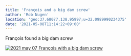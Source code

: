 ```yaml
---
title: 'François and a big dam screw'
author: 'Rob Nugen'
location: 'geo:37.68077,138.95997;u=32.0989990234375'
date: '2021-05-08T11:14:22+09:00'
---
```



François found a big dam screw

[![2021 may 07 François with a big dam screw](//b.robnugen.com/quests/walk-to-niigata/2021/en_route/day-23/thumbs/2021_may_07_francois_with_a_big_dam_screw.jpeg)](//b.robnugen.com/quests/walk-to-niigata/2021/en_route/day-23/2021_may_07_francois_with_a_big_dam_screw.jpeg)          
